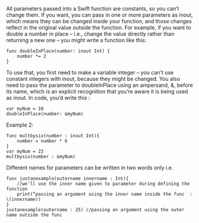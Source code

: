 All parameters passed into a Swift function are constants, so you can’t change them. If you want, you can pass in one or more parameters as inout, which means they can be changed inside your function, and those changes reflect in the original value outside the function.
For example, if you want to double a number in place – i.e., change the value directly rather than returning a new one – you might write a function like this:

```
func doubleInPlace(number: inout Int) {
    number *= 2
}
```

To use that, you first need to make a variable integer – you can’t use constant integers with inout, because they might be changed. You also need to pass the parameter to doubleInPlace using an ampersand, &, before its name, which is an explicit recognition that you’re aware it is being used as inout.
In code, you’d write this :

```
var myNum = 10 
doubleInPlace(number: &myNum)
```

Example 2:

```
func multbysix(number : inout Int){
	number = number * 6	
}
var myNum = 23
multbysix(number : &myNum)
```

Different names for parameters can be written in two words only i.e.

```
func justanexample(outername innername : Int){
	//we'll use the inner name given to parameter during defining the function
	print(“passing an argument using the inner name inside the func  : \(innername))
}
justanexample(outername : 25) //passing an argument using the outer name outside the func
```
